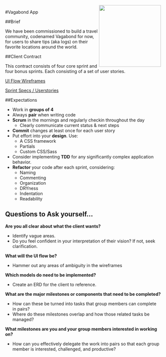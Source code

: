 <img src="http://blog.generalassemb.ly/blog/wp-content/uploads/2014/03/generalassembly-open-graph.png" style="width: 200px; float: right;">

#Vagabond App

##Brief

We have been commissioned to build a travel community, codenamed Vagabond for now, for users to share tips (aka logs) on their favorite locations around the world.

##Client Contract

This contract consists of four core sprint and four bonus sprints. Each consisting of a set of user stories.

[UI Flow Wireframes](http://i.imgur.com/bKP70NW.jpg)

[Sprint Specs / Userstories](https://trello.com/b/dl7VicOR/project-vagabond)

##Expectations

* Work in **groups of 4**
* Always **pair** when writing code
* **Scrum** in the mornings and regularly checkin throughout the day
	* Clearly communicate current status & next steps
* **Commit** changes at least once for each user story
* Put effort into your **design**. Use:
	* A CSS framework
	* Partials
	* Custom CSS/Sass
* Consider implementing **TDD** for any significantly complex application behavior.
* **Refactor** your code after each sprint, considering:
	* Naming
	* Commenting
	* Organization
	* DRYness
	* Indentation
	* Readability

## Questions to Ask yourself...

**Are you all clear about what the client wants?**

  * Identify vague areas.
  * Do you feel confident in your interpretation of their vision? If not, seek clarification.

**What will the UI flow be?**

* Hammer out any areas of ambiguity in the wireframes

**Which models do need to be implemented?**

  * Create an ERD for the client to reference.

**What are the major milestones or components that need to be completed?**

  * How can these be turned into tasks that group members can complete in pairs?
  * Where do these milestones overlap and how those related tasks be managed?

**What milestones are you and your group members interested in working on?**

  * How can you effectively delegate the work into pairs so that each group member is interested, challenged, and productive?
